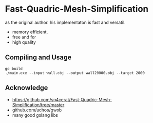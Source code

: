# Fast-Quadric-Mesh-Simplification

as the original author. his implementaton is fast and versatil.
* memory efficient,
* free and for
* high quality

## Compiling and Usage
```shell
go build
./main.exe --input wall.obj --output wall20000.obj --target 2000
```

## Acknowledge
* https://github.com/sp4cerat/Fast-Quadric-Mesh-Simplification/tree/master
* github.com/udhos/gwob
* many good golang libs

